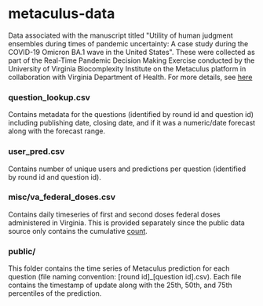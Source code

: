 # metaculus-data
Data associated with the manuscript titled "Utility of human judgment ensembles during times of pandemic uncertainty: A case study during the COVID-19 Omicron BA.1 wave in the United States". 
These were collected as part of the Real-Time Pandemic Decision Making Exercise conducted by the University of Virginia Biocomplexity Institute on the Metaculus platform in collaboration with Virginia Department of Health. For more details, see [here](https://www.metaculus.com/tournament/realtimepandemic/)


### question_lookup.csv

Contains metadata for the questions (identified by round id and question id) including publishing date, closing date, and if it was a numeric/date forecast along with the forecast range.

### user_pred.csv

Contains number of unique users and predictions per question (identified by round id and question id).

### misc/va_federal_doses.csv

Contains daily timeseries of first and second doses federal doses administered in Virginia. This is provided separately since the public data source only contains the cumulative [count](https://data.virginia.gov/Government/VDH-COVID-19-PublicUseDataset-Vaccines-DosesAdmini/28k2-x2rj).

### public/

This folder contains the time series of Metaculus prediction for each question (file naming convention: [round id]_[question id].csv). Each file contains the timestamp of update along with the 25th, 50th, and 75th percentiles of the prediction. 
